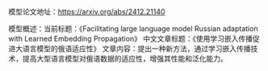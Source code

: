 模型论文地址：https://arxiv.org/abs/2412.21140

模型概述：当前标题：《Facilitating large language model Russian adaptation with Learned Embedding Propagation》
中文文章标题：《使用学习嵌入传播促进大语言模型的俄语适应性》
文章内容：提出一种新方法，通过学习嵌入传播技术，提高大型语言模型对俄语数据的适应性，增强其性能和泛化能力。
